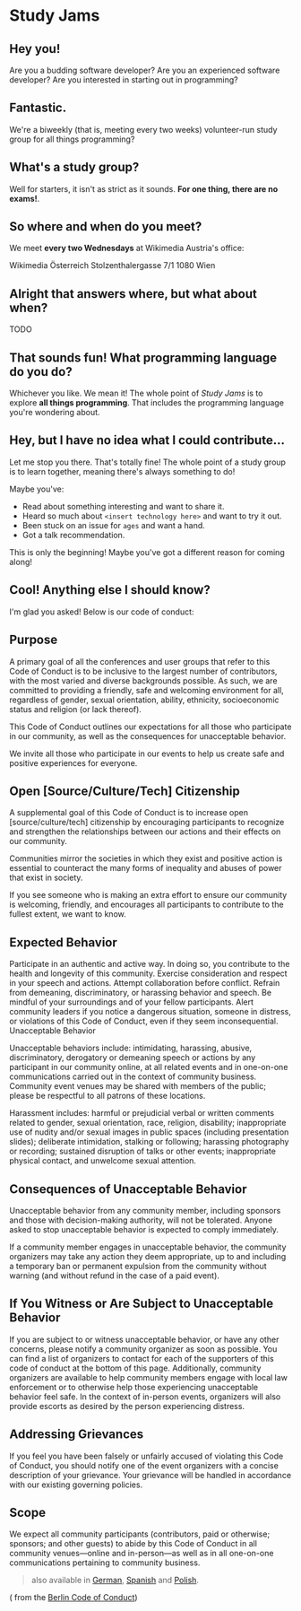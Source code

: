 # Study Jams

## Hey you!

Are you a budding software developer? Are you an experienced software developer? Are you interested in starting out in programming?

## Fantastic.

We're a biweekly (that is, meeting every two weeks) volunteer-run study group for all things programming?

## What's a study group?

Well for starters, it isn't as strict as it sounds. **For one thing, there are no exams!**.

## So where and when do you meet?

We meet **every two Wednesdays** at Wikimedia Austria's office:

Wikimedia Österreich
Stolzenthalergasse 7/1
1080 Wien

## Alright that answers where, but what about when?

TODO

## That sounds fun! What programming language do you do?

Whichever you like. We mean it! The whole point of *Study Jams* is to explore **all things programming**. That includes the programming language you're wondering about.

## Hey, but I have no idea what I could contribute...

Let me stop you there. That's totally fine! The whole point of a study group is to learn together, meaning there's always something to do!

Maybe you've:

- Read about something interesting and want to share it.
- Heard so much about `<insert technology here>` and want to try it out.
- Been stuck on an issue for `ages` and want a hand.
- Got a talk recommendation.

This is only the beginning! Maybe you've got a different reason for coming along!

## Cool! Anything else I should know?

I'm glad you asked! Below is our code of conduct:

## Purpose

A primary goal of all the conferences and user groups that refer to this Code of Conduct is to be inclusive to the largest number of contributors, with the most varied and diverse backgrounds possible. As such, we are committed to providing a friendly, safe and welcoming environment for all, regardless of gender, sexual orientation, ability, ethnicity, socioeconomic status and religion (or lack thereof).

This Code of Conduct outlines our expectations for all those who participate in our community, as well as the consequences for unacceptable behavior.

We invite all those who participate in our events to help us create safe and positive experiences for everyone.

## Open [Source/Culture/Tech] Citizenship

A supplemental goal of this Code of Conduct is to increase open [source/culture/tech] citizenship by encouraging participants to recognize and strengthen the relationships between our actions and their effects on our community.

Communities mirror the societies in which they exist and positive action is essential to counteract the many forms of inequality and abuses of power that exist in society.

If you see someone who is making an extra effort to ensure our community is welcoming, friendly, and encourages all participants to contribute to the fullest extent, we want to know.

## Expected Behavior

Participate in an authentic and active way. In doing so, you contribute to the health and longevity of this community.
Exercise consideration and respect in your speech and actions.
Attempt collaboration before conflict.
Refrain from demeaning, discriminatory, or harassing behavior and speech.
Be mindful of your surroundings and of your fellow participants. Alert community leaders if you notice a dangerous situation, someone in distress, or violations of this Code of Conduct, even if they seem inconsequential.
Unacceptable Behavior

Unacceptable behaviors include: intimidating, harassing, abusive, discriminatory, derogatory or demeaning speech or actions by any participant in our community online, at all related events and in one-on-one communications carried out in the context of community business. Community event venues may be shared with members of the public; please be respectful to all patrons of these locations.

Harassment includes: harmful or prejudicial verbal or written comments related to gender, sexual orientation, race, religion, disability; inappropriate use of nudity and/or sexual images in public spaces (including presentation slides); deliberate intimidation, stalking or following; harassing photography or recording; sustained disruption of talks or other events; inappropriate physical contact, and unwelcome sexual attention.

## Consequences of Unacceptable Behavior

Unacceptable behavior from any community member, including sponsors and those with decision-making authority, will not be tolerated. Anyone asked to stop unacceptable behavior is expected to comply immediately.

If a community member engages in unacceptable behavior, the community organizers may take any action they deem appropriate, up to and including a temporary ban or permanent expulsion from the community without warning (and without refund in the case of a paid event).

## If You Witness or Are Subject to Unacceptable Behavior

If you are subject to or witness unacceptable behavior, or have any other concerns, please notify a community organizer as soon as possible. You can find a list of organizers to contact for each of the supporters of this code of conduct at the bottom of this page. Additionally, community organizers are available to help community members engage with local law enforcement or to otherwise help those experiencing unacceptable behavior feel safe. In the context of in-person events, organizers will also provide escorts as desired by the person experiencing distress.

## Addressing Grievances

If you feel you have been falsely or unfairly accused of violating this Code of Conduct, you should notify one of the event organizers with a concise description of your grievance. Your grievance will be handled in accordance with our existing governing policies.

## Scope

We expect all community participants (contributors, paid or otherwise; sponsors; and other guests) to abide by this Code of Conduct in all community venues—online and in-person—as well as in all one-on-one communications pertaining to community business.

> also available in [German](http://rubyberlin.github.io/code-of-conduct/de/), [Spanish](http://rubyberlin.github.io/code-of-conduct/es/) and [Polish](http://rubyberlin.github.io/code-of-conduct/pl/).

( from the [Berlin Code of Conduct](https://rubyberlin.github.io/code-of-conduct/))
